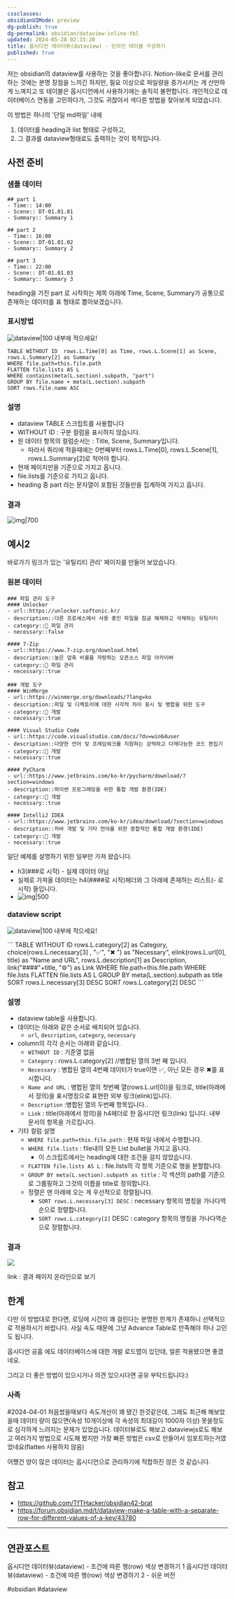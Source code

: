 ```yaml
---
cssclasses: 
obsidianUIMode: preview
dg-publish: true
dg-permalink: obsidian/dataview-inline-tbl
updated: 2024-05-28 02:33:20
title: 옵시디언 데이터뷰(dataview) - 인라인 테이블 구성하기
published: true
---
```


저는 obsidian의 dataview를 사용하는 것을 좋아합니다.
Notion-like로 문서를 관리하는 것에는 분명 장점을 느끼긴 하지만, 필요 이상으로 파일량을 증가시키는 게 산만하게 느껴지고
또 테이블은 옵시디언에서 사용하기에는 솔직히 불편합니다. 개인적으로 데이터베이스 연동을 고민하다가, 그것도 귀찮아서 색다른 방법을 찾아보게 되었습니다.

이 방법은 하나의 '단일 md파일' 내에 
1) 데이터를 heading과 list 형태로 구성하고, 
2) 그 결과를 dataview형태로도 출력하는 것이 목적입니다.

## 사전 준비

### 샘플 데이터
```
## part 1
- Time:: 14:00
- Scene:: DT-01.01.01
- Summary:: Summary 1

## part 2
- Time:: 16:00
- Scene:: DT-01.01.02
- Summary:: Summary 2

## part 3
- Time:: 22:00
- Scene:: DT-01.01.03
- Summary:: Summary 3
```

heading을 가진 part 로 시작하는 제목 아래에 Time, Scene, Summary가 공통으로 존재하는 데이터를 표 형태로 뽑아보겠습니다.

### 표시방법
 ![dataview|100](https://i.imgur.com/RwAABS6.png)  내부에 적으세요!

```
TABLE WITHOUT ID  rows.L.Time[0] as Time, rows.L.Scene[1] as Scene, rows.L.Summary[2] as Summary
WHERE file.path=this.file.path
FLATTEN file.lists AS L
WHERE contains(meta(L.section).subpath, "part")
GROUP BY file.name + meta(L.section).subpath
SORT rows.file.name ASC
```



### 설명

- dataview TABLE 스크립트를 사용합니다
- WITHOUT ID : 구분 컬럼을 표시하지 않습니다.
- 원 데이터 항목의 컬럼순서는 : Title, Scene, Summary입니다. 
	- 따라서 쿼리에 적을때에는 0번째부터 rows.L.Time[0], rows.L.Scene[1], rows.L.Summary[2]로 적어야 합니다.
- 현재 페이지만을 기준으로 가지고 옵니다.
- file.lists를 기준으로 가지고 옵니다.
- heading 중 part 라는 문자열이 포함된 것들만을 집계하여 가지고 옵니다.


### 결과
![img|700](https://i.imgur.com/XV2kUoZ.png)


## 예시2
바로가기 링크가 있는 '유틸리티 관리' 페이지를 만들어 보았습니다.


### 원본 데이터

```
### 파일 관리 도구
#### Unlocker
- url::https://unlocker.softonic.kr/
- description::다른 프로세스에서 사용 중인 파일을 잠금 해제하고 삭제하는 유틸리티
- category::📁 파일 관리
- necessary::false

#### 7-Zip
- url::https://www.7-zip.org/download.html
- description::높은 압축 비율을 자랑하는 오픈소스 파일 아카이버
- category::📁 파일 관리
- necessary::true

### 개발 도구
#### WinMerge
- url::https://winmerge.org/downloads/?lang=ko
- description::파일 및 디렉토리에 대한 시각적 차이 표시 및 병합을 위한 도구
- category::🔧 개발
- necessary::true

#### Visual Studio Code
- url::https://code.visualstudio.com/docs/?dv=win64user
- description::다양한 언어 및 프레임워크를 지원하는 강력하고 다재다능한 코드 편집기
- category::🔧 개발
- necessary::true

#### PyCharm
- url::https://www.jetbrains.com/ko-kr/pycharm/download/?section=windows
- description::파이썬 프로그래밍을 위한 통합 개발 환경(IDE)
- category::🔧 개발
- necessary::true

#### IntelliJ IDEA
- url::https://www.jetbrains.com/ko-kr/idea/download/?section=windows
- description::자바 개발 및 기타 언어를 위한 종합적인 통합 개발 환경(IDE)
- category::🔧 개발
- necessary::true
```


일단 예제를 설명하기 위한 일부만 가져 왔습니다.
* h3(###로 시작) - 실제 데이터 아님
* 실제로 가져올 데이터는 h4(####로 시작)헤더와 그 아래에 존재하는 리스트(- 로 시작) 들입니다.
* ![img|500](https://i.imgur.com/O8eWA8m.png)


### dataview script

 ![dataview|100](https://i.imgur.com/RwAABS6.png)  내부에 적으세요!
<div>
```
TABLE WITHOUT ID rows.L.category[2] as Category, 
choice(rows.L.necessary[3] , "✅", "✖ ") as "Necessary",
elink(rows.L.url[0], title) as "Name and URL", 
rows.L.description[1] as Description, 
link("####"+title, "⚙️") as Link
WHERE file.path=this.file.path
WHERE file.lists
FLATTEN file.lists AS L
GROUP BY meta(L.section).subpath as title
SORT rows.L.necessary[3] DESC
SORT rows.L.category[2] DESC
```
</div>


### 설명

* dataview table을 사용합니다.
* 데이터는 아래와 같은 순서로 배치되어 있습니다.
	* `url`, `description`, `category`, `necessary`
* column의 각각 순서는 아래와 같습니다.
	* `WITHOUT ID` : 기준열 없음
	* `Category` : rows.L.category[2] //병합된 열의 3번 째 입니다.
	* `Necessary` : 병합된 열의 4번째 데이터가 true이면 ✅, 아닌 모든 경우 ✖를 표시합니다.
	* `Name and URL` : 병합된 열의 첫번째 열(rows.L.url[0])을 링크로, title(아래에서 정의)을 표시명칭으로 표현한 외부 링크(elink)입니다.
	* `Description` :병합된 열의 두번째 항목입니다..
	* `Link` : title(아래에서 정의)을 h4헤더로 한 옵시디언 링크(link) 입니다. 내부 문서의 항목을 가르킵니다.
* 기타 컬럼 설명
	* `WHERE file.path=this.file.path` : 현재 파일 내에서 수행합니다.
	* `WHERE file.lists` : file내의 모든 List bullet을 가지고 옵니다.
		* 이 스크립트에서는 heading에 대한 조건을 걸지 않았습니다.
	* `FLATTEN file.lists AS L` : file.lists의 각 항목 기준으로 행을 분할합니다.
	* `GROUP BY meta(L.section).subpath as title` : 각 섹션의 path를 기준으로 그룹핑하고 그것의 이름을 title로 정의합니다.
	* 정렬은 맨 아래에 오는 게 우선적으로 정렬됩니다.
		* `SORT rows.L.necessary[3] DESC` : necessary 항목의 명칭을 가나다역순으로 정렬합니다.
		* `SORT rows.L.category[2]` DESC : category 항목의 명칭을 가나다역순으로 정렬합니다.

### 결과

![](https://i.imgur.com/rIl0tjy.png)


link : 결과 페이지 온라인으로 보기


## 한계


다만 이 방법대로 한다면, 로딩에 시간이 꽤 걸린다는 분명한 한계가 존재하니 선택적으로 적용하시기 바랍니다.
사실 속도 때문에 그냥 Advance Table로 만족해야 하나 고민도 됩니다.

옵시디언 공홈 에도 데이터베이스에 대한 개발 로드맵이 있던데, 얼른 적용됐으면 좋겠네요.

그리고 더 좋은 방법이 있으시거나 의견 있으시다면 공유 부탁드립니다:)


### 사족

#2024-04-01 처음썼을때보다 속도개선이 꽤 됐긴 한것같은데, 그래도 최근해 해보았을때
 데이터 량이 많으면(속성 10개이상에 각 속성의 최대길이 1000자 이상) 못쓸정도로 심각하게 느려지는 문제가 있었습니다.
데이터뷰로도 해보고 dataviewjs로도 해보고 여러가지 방법으로 시도해 봤지만 
가장 빠른 방법은 csv로 만들어서 임포트하는거였었네요(flatten 사용하지 않음)

어쨌건 양이 많은 데이터는 옵시디언으로 관리하기에 적합하진 않은 것 같습니다.


## 참고

* https://github.com/TfTHacker/obsidian42-brat
* https://forum.obsidian.md/t/dataview-make-a-table-with-a-separate-row-for-different-values-of-a-key/43780


---
## 연관포스트
옵시디언 데이터뷰(dataview) - 조건에 따른 행(row) 색상 변경하기 1
옵시디언 데이터뷰(dataview) - 조건에 따른 행(row) 색상 변경하기 2 - 쉬운 버전

#obsidian #dataview

